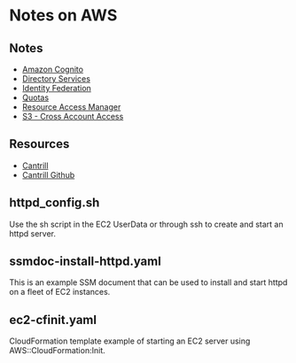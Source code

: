 # Notes on AWS

## Notes

- [Amazon Cognito](./COGNITO.md)
- [Directory Services](./DIRECTORYSERVICES.md)
- [Identity Federation](./IDENTITYFEDERATION.md)
- [Quotas](./QUOTAS.md)
- [Resource Access Manager](./RESOURCEACCESSMANAGER.md)
- [S3 - Cross Account Access](./S3_CROSSACCOUNTACCESS.md)

## Resources

- [Cantrill](https://learn.cantrill.io/)
- [Cantrill Github](https://github.com/acantril)

## httpd_config.sh

Use the sh script in the EC2 UserData or through ssh to create and start an httpd server.

## ssmdoc-install-httpd.yaml

This is an example SSM document that can be used to install and start httpd on a fleet of EC2 instances.

## ec2-cfinit.yaml

CloudFormation template example of starting an EC2 server using AWS::CloudFormation:Init.
